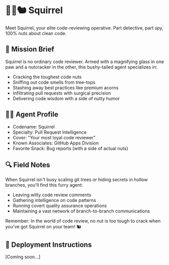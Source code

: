 # 🕵️‍♂️🐿️ Squirrel

Meet Squirrel, your elite code-reviewing operative. Part detective, part spy, 100% nuts about clean code.

## 🌰 Mission Brief

Squirrel is no ordinary code reviewer. Armed with a magnifying glass in one paw and a nutcracker in the other, this bushy-tailed agent specializes in:
- Cracking the toughest code nuts
- Sniffing out code smells from tree-tops
- Stashing away best practices like premium acorns
- Infiltrating pull requests with surgical precision
- Delivering code wisdom with a side of nutty humor

## 🕵️‍♂️ Agent Profile

- Codename: Squirrel
- Specialty: Pull Request Intelligence
- Cover: "Your most loyal code reviewer"
- Known Associates: GitHub Apps Division
- Favorite Snack: Bug reports (with a side of actual nuts)

## 🔍 Field Notes

When Squirrel isn't busy scaling git trees or hiding secrets in hollow branches, you'll find this furry agent:
- Leaving witty code review comments
- Gathering intelligence on code patterns
- Running covert quality assurance operations
- Maintaining a vast network of branch-to-branch communications

Remember: In the world of code review, no nut is too tough to crack when you've got Squirrel on your team! 🐿️

## 🚀 Deployment Instructions

[Coming soon...] 